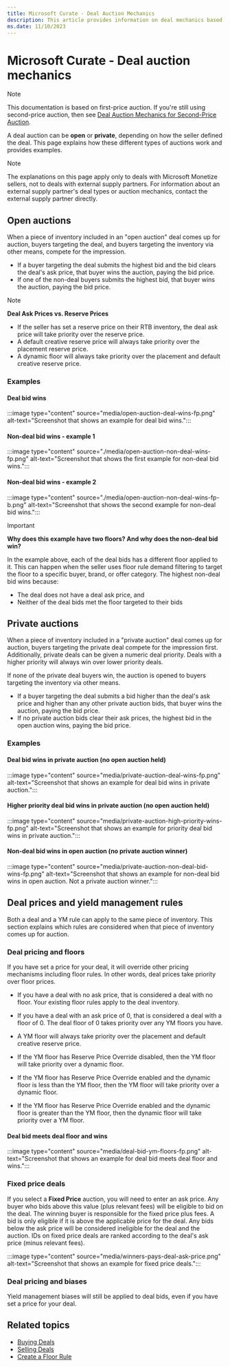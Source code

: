 ```yaml
---
title: Microsoft Curate - Deal Auction Mechanics
description: This article provides information on deal mechanics based on the first-price auction.
ms.date: 11/10/2023
---
```


# Microsoft Curate - Deal auction mechanics

> [!NOTE]
> This documentation is based on first-price auction. If you're still using second-price auction, then see [Deal Auction Mechanics for Second-Price Auction](../monetize/deal-auction-mechanics-for-second-price-auction.md).

A deal auction can be **open** or **private**, depending on how the seller defined the deal. This page explains how these different types of auctions work and provides examples.

> [!NOTE]
> The explanations on this page apply only to deals with Microsoft Monetize sellers, not to deals with external supply partners. For information about an external supply partner's deal types or auction mechanics, contact the external supply partner directly.

## Open auctions

When a piece of inventory included in an "open auction" deal comes up for auction, buyers targeting the deal, and buyers targeting the inventory via other means, compete for the impression.

- If a buyer targeting the deal submits the highest bid and the bid clears the deal's ask price, that buyer wins the auction, paying the bid price.
- If one of the non-deal buyers submits the highest bid, that buyer wins the auction, paying the bid price.

> [!NOTE]
> **Deal Ask Prices vs. Reserve Prices**
> - If the seller has set a reserve price on their RTB inventory, the deal ask price will take priority over the reserve price.
> - A default creative reserve price will always take priority over the placement reserve price.
> - A dynamic floor will always take priority over the placement and default creative reserve price.

### Examples

#### Deal bid wins

:::image type="content" source="media/open-auction-deal-wins-fp.png" alt-text="Screenshot that shows an example for deal bid wins.":::

#### Non-deal bid wins - example 1

:::image type="content" source="./media/open-auction-non-deal-wins-fp.png" alt-text="Screenshot that shows the first example for non-deal bid wins.":::

#### Non-deal bid wins - example 2

:::image type="content" source="./media/open-auction-non-deal-wins-fp-b.png" alt-text="Screenshot that shows the second example for non-deal bid wins.":::

> [!IMPORTANT]
> **Why does this example have two floors? And why does the non-deal bid win?**
>
> In the example above, each of the deal bids has a different floor applied to it. This can happen when the seller uses floor rule demand filtering to target the floor to a specific buyer, brand, or offer category. 
> The highest non-deal bid wins because:
> - The deal does not have a deal ask price, and
> - Neither of the deal bids met the floor targeted to their bids

## Private auctions

When a piece of inventory included in a "private auction" deal comes up for auction, buyers targeting the private deal compete for the impression first. Additionally, private deals can be given a numeric deal priority. Deals with a higher priority will always win over lower priority deals.

If none of the private deal buyers win, the auction is opened to buyers targeting the inventory via other means.

- If a buyer targeting the deal submits a bid higher than the deal's ask price and higher than any other private auction bids, that buyer wins the auction, paying the bid price.
- If no private auction bids clear their ask prices, the highest bid in the open auction wins, paying the bid price.

### Examples

#### Deal bid wins in private auction (no open auction held)

:::image type="content" source="media/private-auction-deal-wins-fp.png" alt-text="Screenshot that shows an example for deal bid wins in private auction.":::

#### Higher priority deal bid wins in private auction (no open auction held)

:::image type="content" source="media/private-auction-high-priority-wins-fp.png" alt-text="Screenshot that shows an example for priority deal bid wins in private auction.":::

#### Non-deal bid wins in open auction (no private auction winner)

:::image type="content" source="media/private-auction-non-deal-bid-wins-fp.png" alt-text="Screenshot that shows an example for non-deal bid wins in open auction. Not a private auction winner.":::

## Deal prices and yield management rules

Both a deal and a YM rule can apply to the same piece of inventory. This section explains which rules are considered when that piece of inventory comes up for auction.

### Deal pricing and floors

If you have set a price for your deal, it will override other pricing mechanisms including floor rules. In other words, deal prices take priority over floor prices.

- If you have a deal with no ask price, that is considered a deal with no floor. Your existing floor rules apply to the deal inventory.

- If you have a deal with an ask price of 0, that is considered a deal with a floor of 0. The deal floor of 0 takes priority over any YM floors you have.

- A YM floor will always take priority over the placement and default creative reserve price.

- If the YM floor has Reserve Price Override disabled, then the YM floor will take priority over a dynamic floor.

- If the YM floor has Reserve Price Override enabled and the dynamic floor is less than the YM floor, then the YM floor will take priority over a dynamic floor.

- If the YM floor has Reserve Price Override enabled and the dynamic floor is greater than the YM floor, then the dynamic floor will take priority over a YM floor.

#### Deal bid meets deal floor and wins

:::image type="content" source="media/deal-bid-ym-floors-fp.png" alt-text="Screenshot that shows an example for deal bid meets deal floor and wins.":::

### Fixed price deals

If you select a **Fixed Price** auction, you will need to enter an ask price. Any buyer who bids above this value (plus relevant fees) will be eligible to bid on the deal. The winning buyer is responsible for the fixed price plus fees. A bid is only eligible if it is above the applicable price for the deal. Any bids below the ask price will be considered ineligible for the deal and the auction. IDs on fixed price deals are ranked according to the deal's ask price (minus relevant fees).

:::image type="content" source="media/winners-pays-deal-ask-price.png" alt-text="Screenshot that shows an example for fixed price deals.":::

### Deal pricing and biases

Yield management biases will still be applied to deal bids, even if you have set a price for your deal.

## Related topics

- [Buying Deals](../monetize/buying-deals.md)
- [Selling Deals](../monetize/selling-deals.md)
- [Create a Floor Rule](../monetize/create-a-floor-rule.md)
